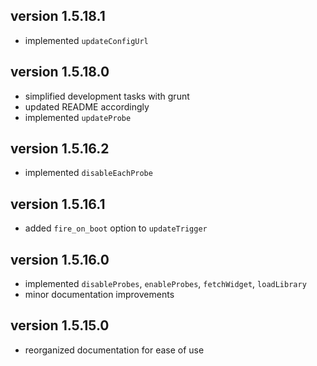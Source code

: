 ## version 1.5.18.1
  * implemented `updateConfigUrl`

## version 1.5.18.0
  * simplified development tasks with grunt
  * updated README accordingly
  * implemented `updateProbe`

## version 1.5.16.2
  * implemented `disableEachProbe`

## version 1.5.16.1
  * added `fire_on_boot` option to `updateTrigger`

## version 1.5.16.0
  * implemented `disableProbes`, `enableProbes`, `fetchWidget`, `loadLibrary`
  * minor documentation improvements

## version 1.5.15.0
  * reorganized documentation for ease of use
